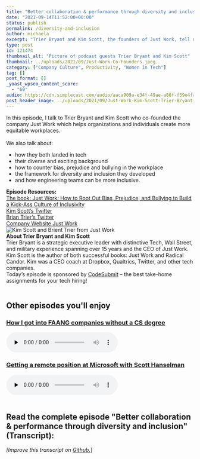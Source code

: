 ```yaml
---
title: "Better collaboration & performance through diversity and inclusion"
date: "2021-09-14T11:52:00+00:00"
status: publish
permalink: /diversity-and-inclusion
author: michaela
excerpt: "Trier Bryant and Kim Scott, the founders of Just Work, tell us how we can create more equitable workplaces."
type: post
id: 121474
thumbnail_alt: "Picture of podcast guests Trier Bryant and Kim Scott"
thumbnail: ../uploads/2021/09/Just-Work-Co-Founders.jpeg
category: ["Company Culture", Productivity, "Women in Tech"]
tag: []
post_format: []
_yoast_wpseo_content_score:
  - "60"
audio: https://cdn.simplecast.com/audio/aaca909a-e34f-49ae-a86f-f59e4fa807f0/episodes/c36a32bc-7e5b-4bec-8c16-9f874e199b47/audio/a40f5daa-dc97-48bb-849a-7fbd79fd7e2e/default_tc.mp3
post_header_image: ../uploads/2021/09/Just-Work-Kim-Scott-Trier-Bryant-Bg-2.jpg
---
```


<div class="episode-about">
      In this episode, I talk to Trier Bryant and Kim Scott who co-founded the company Just Work which helps organizations and individuals create more equitable workplaces.
    <br/> <br/>We also talk about:
    <ul>
      <li>how they both landed in tech</li>
      <li>their diverse and exciting background</li>
      <li>how to counter bias, prejudice and bullying in the workplace</li>
      <li>the framework for diversity and inclusion they developed</li>
      <li>and how engineering teams can be more inclusive.</li>
    </ul>
</div>
<div class=" episode-links">
<b>Episode Resources:</b><br/>
    <a href="https://www.amazon.com/gp/product/1250203481/ref=as_li_tl?ie=UTF8&camp=1789&creative=9325&creativeASIN=1250203481&linkCode=as2&tag=mgreiler-20&linkId=de1fb52b5f8f81f04603aa0196d15ec4">The book: Just Work: How to Root Out Bias, Prejudice, and Bullying to Build a Kick-Ass Culture of Inclusivity</a><br/>
    <a href="https://twitter.com/kimballscott">Kim Scott’s Twitter</a><br/>
    <a href="https://twitter.com/trier?lang=en">Brian Trier’s Twitter</a><br/>
    <a href="https://www.justworktogether.com/">Company Website Just Work</a><br/>
</div>


<div class="row pt-2 align-items-center">
    <div class="col-4 guest-picture">
    <img src="../uploads/2021/09/Just-Work-Co-Founders.jpeg" alt="Kim Scott and Brient Trier from Just Work"/>
    </div>
    <div class="col-8 guest-about">
    <b>About Trier Bryant and Kim Scott</b><br/>
        Trier Bryant is a strategic executive leader with distinctive Tech, Wall Street, and military experience spanning over 15 years and the CEO of Just Work. 
        Kim Scott is the author of both successful books: Just Work and Radical Candor. Kim was a CEO coach at Dropbox, Qualtrics, Twitter, and other tech companies. 
      </div>
</div>

<div class="sponsorship"> Today’s episode is sponsored by <a href="https://codesubmit.io/" target="_blank" rel="noreferrer" >CodeSubmit</a> – the best take-home assignments for your tech hiring! </div>
<br/>
<div>
  <h2>Other episodes you'll enjoy</h2>
    <div class="row-md-6">
      <div class="row g-0 border rounded overflow-hidden flex-md-row mb-4 shadow-sm h-md-250 position-relative">
          <div class="col p-4 d-flex flex-column position-static">
            <h3 class="mb-0"><a href="https://software-engineering-unlocked.com/faang-job-without-cs-degree/">How I got into FAANG companies without a CS degree</a></h3>
  <audio controls preload="none">
                <source src="https://cdn.simplecast.com/audio/aaca909a-e34f-49ae-a86f-f59e4fa807f0/episodes/2ec3af9e-9a17-4ccd-95df-0e9b1a03ecc6/audio/66ec2bf9-b1d0-4ae3-868e-9017bb8cc4ee/default_tc.mp3" />
              </audio>
          </div>
        </div>
      </div>
    <div class="row-md-6">
      <div class="row g-0 border rounded overflow-hidden flex-md-row mb-4 shadow-sm h-md-250 position-relative">
          <div class="col p-4 d-flex flex-column position-static">
            <h3 class="mb-0"><a href="https://software-engineering-unlocked.com/episode-2-scott-hanselman/">Getting a remote position at Microsoft with Scott Hanselman</a></h3>
  <audio controls preload="none">
                <source src="https://cdn.simplecast.com/audio/aaca90/aaca909a-e34f-49ae-a86f-f59e4fa807f0/b94c57a5-9afe-4853-be2f-b4d147fb62bf/scott_episode2_ready_tc.mp3" />
              </audio>
          </div>
        </div>
      </div>
</div>
<br/>

## Read the complete episode "Better collaboration & performance through diversity and inclusion" (Transcript):

_\[Improve this transcript on [Github](https://github.com/mgreiler/se-unlocked/tree/master/Transcripts)_[.](https://github.com/mgreiler/se-unlocked/tree/master/Transcripts)\]

